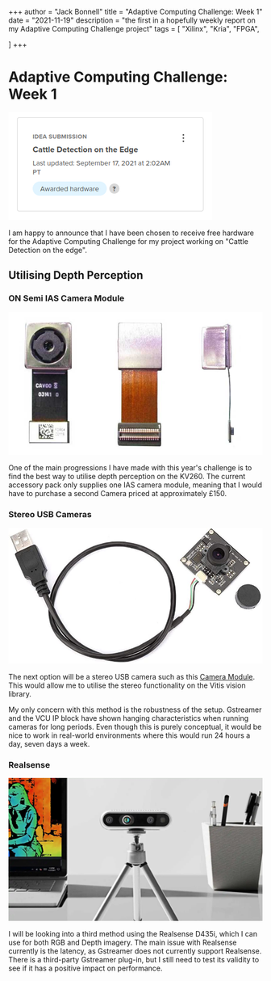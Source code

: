 +++
author = "Jack Bonnell"
title = "Adaptive Computing Challenge: Week 1"
date = "2021-11-19"
description = "the first in a hopefully weekly report on my Adaptive Computing Challenge project"
tags = [
    "Xilinx",
    "Kria",
    "FPGA",

]
+++

# Adaptive Computing Challenge: Week 1

![IAS Camera](/img/Adaptive_Hardware_Winner.png)

I am happy to announce that I have been chosen to receive free hardware for the Adaptive Computing Challenge for my project working on "Cattle Detection on the edge".



## Utilising Depth Perception

### ON Semi IAS Camera Module
![IAS Camera](/img/IAS_camera.jpg)

One of the main progressions I have made with this year's challenge is to find the best way to utilise depth perception on the KV260. The current accessory pack only supplies one IAS camera module, meaning that I would have to purchase a second Camera priced at approximately £150.

### Stereo USB Cameras
![USB Camera](/img/USB_Camera.jpg)

The next option will be a stereo USB camera such as this [Camera Module]. This would allow me to utilise the stereo functionality on the Vitis vision library. 

My only concern with this method is the robustness of the setup. Gstreamer and the VCU IP block have shown hanging characteristics when running cameras for long periods. Even though this is purely conceptual, it would be nice to work in real-world environments where this would run 24 hours a day, seven days a week.

### Realsense
![Realsense](/img/Realsense.png)

I will be looking into a third method using the Realsense D435i, which I can use for both RGB and Depth imagery. The main issue with Realsense currently is the latency, as Gstreamer does not currently support Realsense. There is a third-party Gstreamer plug-in, but I still need to test its validity to see if it has a positive impact on performance.

[Camera Module]: https://www.amazon.co.uk/Security-Monitoring-Industrial-Equipment-Recorders/dp/B07QXQKH11/ref=asc_df_B07QXQKH11/?tag=googshopuk-21&linkCode=df0&hvadid=372392981517&hvpos=&hvnetw=g&hvrand=12950875273478932173&hvpone=&hvptwo=&hvqmt=&hvdev=c&hvdvcmdl=&hvlocint=&hvlocphy=9046155&hvtargid=pla-820343686028&psc=1&tag=&ref=&adgrpid=79401595434&hvpone=&hvptwo=&hvadid=372392981517&hvpos=&hvnetw=g&hvrand=12950875273478932173&hvqmt=&hvdev=c&hvdvcmdl=&hvlocint=&hvlocphy=9046155&hvtargid=pla-820343686028